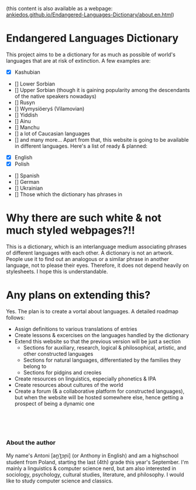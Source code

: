 (this content is also available as a webpage: [ankiedos.github.io/Endangered-Languages-Dictionary/about.en.html](ankiedos.github.io/Endangered-Languages-Dictionary/about.en.html))
# Endangered Languages Dictionary
This project aims to be a dictionary for as much as possible of world's languages that are at risk of extinction. A few examples are:
- [x] Kashubian
- [] Lower Sorbian
- [] Upper Sorbian (though it is gaining popularity among the descendants of the native speakers nowadays)
- [] Rusyn
- [] Wymysiöeryś (Vilamovian)
- [] Yiddish
- [] Ainu
- [] Manchu
- [] a lot of Caucasian languages
- [] and many more...
Apart from that, this website is going to be available in different languages. Here's a list of ready & planned:
- [x] English
- [x] Polish
- [] Spanish
- [] German
- [] Ukrainian
- [] Those which the dictionary has phrases in

# Why there are such white & not much styled webpages?!!
This is a dictionary, which is an interlanguage medium associating phrases of different languages with each other. A dictionary is not an artwork. People use it to find out an analogous or a similar phrase in another language, not to please their eyes.
Therefore, it does not depend heavily on stylesheets. I hope this is understandable.

# Any plans on extending this?
Yes. The plan is to create a vortal about languages. A detailed roadmap follows:
- Assign definitions to various translations of entries
- Create lessons & excercises on the languages handled by the dictionary
- Extend this website so that the previous version will be just a section
  - Sections for auxiliary, research, logical & philosophical, artistic, and other constructed languages
  - Sections for natural languages, differentiated by the families they belong to
  - Sections for pidgins and creoles
- Create resources on linguistics, especially phonetics & IPA
- Create resources about cultures of the world
- Create a forum (& a collaborative platform for constructed languages), but when the website will be hosted somewhere else, hence getting a prospect of being a dynamic one

<br>
<br>
<br>

### About the author
My name's Antoni \[an̪ˈt̪ɔɲi\] (or Anthony in English) and am a highschool student from Poland, starting the last (4th) grade this year's September.
I'm mainly a linguistics & computer science nerd, but am also interested in sociology, psychology, cultural studies, literature, and philosophy.
I would like to study computer science and classics.